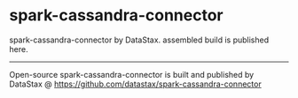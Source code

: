 # spark-cassandra-connector

spark-cassandra-connector by DataStax. assembled build is published here.

---

Open-source spark-cassandra-connector is built and published by DataStax @ https://github.com/datastax/spark-cassandra-connector

